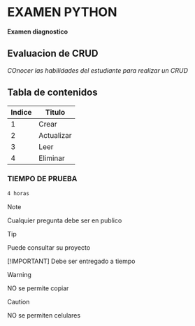# EXAMEN PYTHON

**Examen diagnostico**

## Evaluacion de CRUD

*COnocer las habilidades del estudiante para realizar un CRUD*

## Tabla de contenidos
| Indice | Titulo  |
|--|--|
| 1 | Crear |
| 2 | Actualizar |
| 3 | Leer |
| 4 | Eliminar |

### TIEMPO DE PRUEBA

```bash
4 horas
```
> [!NOTE]
>Cualquier pregunta debe ser en publico

> [!TIP]
> Puede consultar su proyecto
> 
> [!IMPORTANT]
> Debe ser entregado a tiempo

> [!WARNING]  
> NO se permite copiar

> [!CAUTION]
> NO se permiten celulares
